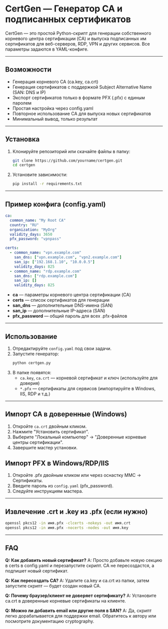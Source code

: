# CertGen — Генератор CA и подписанных сертификатов

CertGen — это простой Python-скрипт для генерации собственного корневого центра сертификации (CA) и выпуска подписанных им сертификатов для веб-серверов, RDP, VPN и других сервисов. Все параметры задаются в YAML-конфиге.

---

## Возможности
- Генерация корневого CA (ca.key, ca.crt)
- Генерация сертификатов с поддержкой Subject Alternative Name (SAN: DNS и IP)
- Экспорт сертификатов только в формате PFX (.pfx) с единым паролем
- Простая настройка через config.yaml
- Повторное использование CA для выпуска новых сертификатов
- Минимальный вывод, только результат

---

## Установка

1. Клонируйте репозиторий или скачайте файлы в папку:
   ```bash
   git clone https://github.com/yourname/certgen.git
   cd certgen
   ```
2. Установите зависимости:
   ```bash
   pip install -r requirements.txt
   ```

---

## Пример конфига (config.yaml)

```yaml
ca:
  common_name: "My Root CA"
  country: "RU"
  organization: "MyOrg"
  validity_days: 3650
  pfx_password: "vpnpass"

certs:
  - common_name: "vpn.example.com"
    san_dns: ["vpn.example.com", "vpn2.example.com"]
    san_ip: ["192.168.1.10", "10.0.0.5"]
    validity_days: 825
  - common_name: "rdp.example.com"
    san_dns: ["rdp.example.com"]
    san_ip: []
    validity_days: 825
```

- **ca** — параметры корневого центра сертификации (CA)
- **certs** — список сертификатов для генерации
- **san_dns** — дополнительные DNS-имена (SAN)
- **san_ip** — дополнительные IP-адреса (SAN)
- **pfx_password** — общий пароль для всех .pfx-файлов

---

## Использование

1. Отредактируйте `config.yaml` под свои задачи.
2. Запустите генератор:
   ```bash
   python certgen.py
   ```
3. В папке появятся:
   - `ca.key`, `ca.crt` — корневой сертификат и ключ (используйте для доверия)
   - `*.pfx` — сертификаты для сервисов (импортируйте в Windows, IIS, RDP и т.д.)

---

## Импорт CA в доверенные (Windows)
1. Откройте `ca.crt` двойным кликом.
2. Нажмите "Установить сертификат".
3. Выберите "Локальный компьютер" → "Доверенные корневые центры сертификации".
4. Завершите мастер установки.

## Импорт PFX в Windows/RDP/IIS
1. Откройте .pfx двойным кликом или через оснастку MMC → Сертификаты.
2. Введите пароль из `config.yaml` (pfx_password).
3. Следуйте инструкциям мастера.

---

## Извлечение .crt и .key из .pfx (если нужно)

```bash
openssl pkcs12 -in имя.pfx -clcerts -nokeys -out имя.crt
openssl pkcs12 -in имя.pfx -nocerts -nodes -out имя.key
```

---

## FAQ

**Q: Как добавить новый сертификат?**
A: Просто добавьте новую секцию в certs в config.yaml и перезапустите скрипт. CA не пересоздастся, а подпишет новый сертификат.

**Q: Как пересоздать CA?**
A: Удалите ca.key и ca.crt из папки, затем запустите скрипт — будет создан новый CA.

**Q: Почему браузер/клиент не доверяет сертификату?**
A: Установите ca.crt в доверенные корневые сертификаты на клиенте.

**Q: Можно ли добавить email или другие поля в SAN?**
A: Да, скрипт легко дорабатывается для поддержки email. Обратитесь к автору или посмотрите документацию cryptography.
